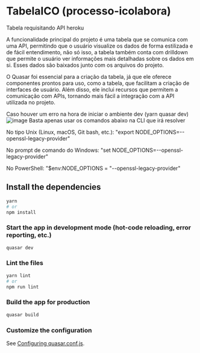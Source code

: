 # TabelaICO (processo-icolabora)

Tabela requisitando API heroku

A funcionalidade principal do projeto é uma tabela que se comunica com uma API, permitindo que o usuário visualize os dados de forma estilizada e de fácil entendimento, não só isso, a tabela também conta com drilldown que permite o usuário ver informações mais detalhadas sobre os dados em si. Esses dados são baixados junto com os arquivos do projeto.

O Quasar foi essencial para a criação da tabela, já que ele oferece componentes prontos para uso, como a tabela, que facilitam a criação de interfaces de usuário. Além disso, ele inclui recursos que permitem a comunicação com APIs, tornando mais fácil a integração com a API utilizada no projeto.

Caso houver um erro na hora de iniciar o ambiente dev (yarn quasar dev)
![image](https://user-images.githubusercontent.com/106493859/235708487-4f30aeca-c187-4dc6-b2ee-217315b81c46.png)
Basta apenas usar os comandos abaixo na CLI que irá resolver

No tipo Unix (Linux, macOS, Git bash, etc.): "export NODE_OPTIONS=--openssl-legacy-provider"

No prompt de comando do Windows: "set NODE_OPTIONS=--openssl-legacy-provider"

No PowerShell: "$env:NODE_OPTIONS = "--openssl-legacy-provider"

## Install the dependencies
```bash
yarn
# or
npm install
```

### Start the app in development mode (hot-code reloading, error reporting, etc.)
```bash
quasar dev
```


### Lint the files
```bash
yarn lint
# or
npm run lint
```

### Build the app for production
```bash
quasar build
```

### Customize the configuration
See [Configuring quasar.conf.js](https://v1.quasar.dev/quasar-cli/quasar-conf-js).
